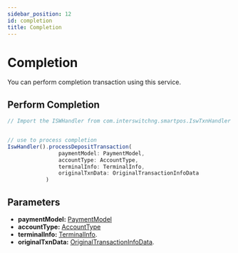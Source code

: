 ```yaml
---
sidebar_position: 12
id: completion
title: Completion
---
```




# Completion

You can perform completion transaction using this service.


## Perform Completion

```jsx
// Import the ISWHandler from com.interswitchng.smartpos.IswTxnHandler


// use to process completion
IswHandler().processDepositTransaction(
                paymentModel: PaymentModel,
                accountType: AccountType,
                terminalInfo: TerminalInfo,
                originalTxnData: OriginalTransactionInfoData
            )

```

## Parameters

- **paymentModel:** [PaymentModel](/docs/Classes/paymentModel)
- **accountType:** [AccountType](/docs/classes/account-type)
- **terminalInfo:** [TerminalInfo](/docs/Classes/terminalInfo).
- **originalTxnData:** [OriginalTransactionInfoData](/docs/Classes/terminalInfo).
##

